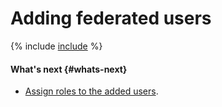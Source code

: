 # Adding federated users

{% include [include](../../../_includes/iam/add-federated-users-instruction.md) %}

#### What's next {#whats-next}

* [Assign roles to the added users](../roles/grant.md).